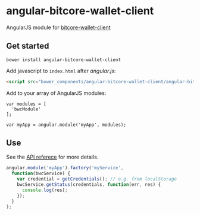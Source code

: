 # angular-bitcore-wallet-client
AngularJS module for [bitcore-wallet-client](https://github.com/bitpay/bitcore-wallet-client)

## Get started

```
bower install angular-bitcore-wallet-client
```

Add javascript to `index.html` after *angular.js*:

```html
<script src="bower_components/angular-bitcore-wallet-client/angular-bitcore-wallet-client.min.js"></script>
```

Add to your array of AngularJS modules:

```
var modules = [
  'bwcModule'
];

var myApp = angular.module('myApp', modules);
```

## Use

See the [API referece](https://github.com/bitpay/bitcore-wallet-client) for more details.

```javascript
angular.module('myApp').factory('myService', 
  function(bwcService) {
    var credential = getCredentials(); // e.g. from localStorage
    bwcService.getStatus(credentials, function(err, res) {
      console.log(res);
    });
  }
);
```
